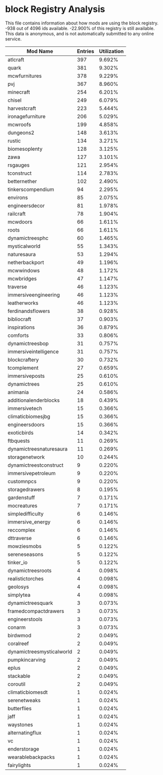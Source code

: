 # block Registry Analysis

This file contains information about how mods are using the block registry. -938
out of 4096 ids available. -22.900% of this registry is still available. This
data is anonymous, and is not automatically submitted to any online service.


| Mod Name                  | Entries | Utilization |
|---------------------------|---------|-------------|
| atlcraft                  | 397     | 9.692%      |
| quark                     | 381     | 9.302%      |
| mcwfurnitures             | 378     | 9.229%      |
| pvj                       | 367     | 8.960%      |
| minecraft                 | 254     | 6.201%      |
| chisel                    | 249     | 6.079%      |
| harvestcraft              | 223     | 5.444%      |
| ironagefurniture          | 206     | 5.029%      |
| mcwroofs                  | 199     | 4.858%      |
| dungeons2                 | 148     | 3.613%      |
| rustic                    | 134     | 3.271%      |
| biomesoplenty             | 128     | 3.125%      |
| zawa                      | 127     | 3.101%      |
| rsgauges                  | 121     | 2.954%      |
| tconstruct                | 114     | 2.783%      |
| betternether              | 102     | 2.490%      |
| tinkerscompendium         | 94      | 2.295%      |
| environs                  | 85      | 2.075%      |
| engineersdecor            | 81      | 1.978%      |
| railcraft                 | 78      | 1.904%      |
| mcwdoors                  | 66      | 1.611%      |
| roots                     | 66      | 1.611%      |
| dynamictreesphc           | 60      | 1.465%      |
| mysticalworld             | 55      | 1.343%      |
| naturesaura               | 53      | 1.294%      |
| netherbackport            | 49      | 1.196%      |
| mcwwindows                | 48      | 1.172%      |
| mcwbridges                | 47      | 1.147%      |
| traverse                  | 46      | 1.123%      |
| immersiveengineering      | 46      | 1.123%      |
| leatherworks              | 46      | 1.123%      |
| ferdinandsflowers         | 38      | 0.928%      |
| bibliocraft               | 37      | 0.903%      |
| inspirations              | 36      | 0.879%      |
| comforts                  | 33      | 0.806%      |
| dynamictreesbop           | 31      | 0.757%      |
| immersiveintelligence     | 31      | 0.757%      |
| blockcraftery             | 30      | 0.732%      |
| tcomplement               | 27      | 0.659%      |
| immersiveposts            | 25      | 0.610%      |
| dynamictrees              | 25      | 0.610%      |
| animania                  | 24      | 0.586%      |
| additionalenderblocks     | 18      | 0.439%      |
| immersivetech             | 15      | 0.366%      |
| climaticbiomesjbg         | 15      | 0.366%      |
| engineersdoors            | 15      | 0.366%      |
| exoticbirds               | 14      | 0.342%      |
| ftbquests                 | 11      | 0.269%      |
| dynamictreesnaturesaura   | 11      | 0.269%      |
| storagenetwork            | 10      | 0.244%      |
| dynamictreestconstruct    | 9       | 0.220%      |
| immersivepetroleum        | 9       | 0.220%      |
| customnpcs                | 9       | 0.220%      |
| storagedrawers            | 8       | 0.195%      |
| gardenstuff               | 7       | 0.171%      |
| mocreatures               | 7       | 0.171%      |
| simpledifficulty          | 6       | 0.146%      |
| immersive_energy          | 6       | 0.146%      |
| reccomplex                | 6       | 0.146%      |
| dttraverse                | 6       | 0.146%      |
| mowziesmobs               | 5       | 0.122%      |
| sereneseasons             | 5       | 0.122%      |
| tinker_io                 | 5       | 0.122%      |
| dynamictreesroots         | 4       | 0.098%      |
| realistictorches          | 4       | 0.098%      |
| geolosys                  | 4       | 0.098%      |
| simplytea                 | 4       | 0.098%      |
| dynamictreesquark         | 3       | 0.073%      |
| framedcompactdrawers      | 3       | 0.073%      |
| engineerstools            | 3       | 0.073%      |
| conarm                    | 3       | 0.073%      |
| birdwmod                  | 2       | 0.049%      |
| coralreef                 | 2       | 0.049%      |
| dynamictreesmysticalworld | 2       | 0.049%      |
| pumpkincarving            | 2       | 0.049%      |
| eplus                     | 2       | 0.049%      |
| stackable                 | 2       | 0.049%      |
| coroutil                  | 2       | 0.049%      |
| climaticbiomesdt          | 1       | 0.024%      |
| serenetweaks              | 1       | 0.024%      |
| butterflies               | 1       | 0.024%      |
| jaff                      | 1       | 0.024%      |
| waystones                 | 1       | 0.024%      |
| alternatingflux           | 1       | 0.024%      |
| vc                        | 1       | 0.024%      |
| enderstorage              | 1       | 0.024%      |
| wearablebackpacks         | 1       | 0.024%      |
| fairylights               | 1       | 0.024%      |
